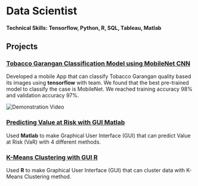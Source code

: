# Data Scientist

#### Technical Skills: Tensorflow, Python, R, SQL, Tableau, Matlab

## Projects
### [Tobacco Garangan Classification Model using MobileNet CNN](https://github.com/Arsan24/Mbako)

Developed a mobile App that can classify Tobacco Garangan quality based its images using **tensorflow** with team. We found that the best pre-trained model to classify the case is MobileNet. We reached training accuracy 98% and validation accuracy 97%.

![Demonstration Video](https://drive.google.com/file/d/1-gTXChArxM1WK0qEClGInHniUVfSSf03/view?usp=sharing)

### [Predicting Value at Risk with GUI Matlab](https://github.com/sandyayesha/VaRmatlab)

Used **Matlab** to make Graphical User Interface (GUI) that can predict Value at Risk (VaR) with 4 different methods.

### [K-Means Clustering with GUI R](https://github.com/sandyayesha/GUI-R-KMeans)

Used **R** to make Graphical User Interface (GUI) that can cluster data with K-Means Clustering method.

